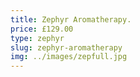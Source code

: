 ```yaml
---
title: Zephyr Aromatherapy.
price: £129.00
type: zephyr
slug: zephyr-aromatherapy
img: ../images/zepfull.jpg
---
```

